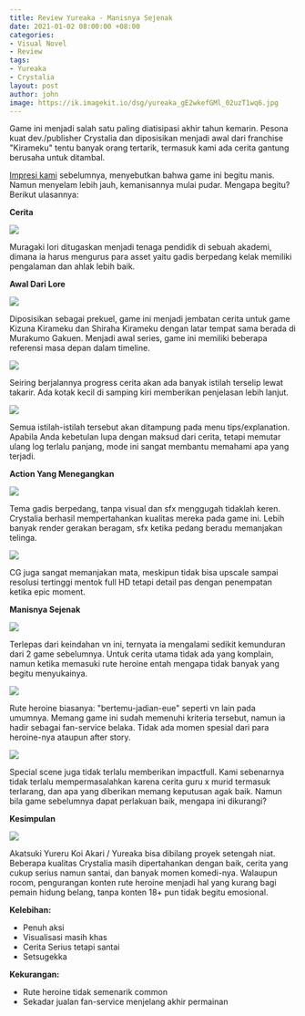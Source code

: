 ```yaml
---
title: Review Yureaka - Manisnya Sejenak
date: 2021-01-02 08:00:00 +08:00
categories:
- Visual Novel
- Review
tags:
- Yureaka
- Crystalia
layout: post
author: john
image: https://ik.imagekit.io/dsg/yureaka_gE2wkefGMl_02uzT1wq6.jpg
---
```


Game ini menjadi salah satu paling diatisipasi akhir tahun kemarin. Pesona kuat dev./publisher Crystalia dan diposisikan menjadi awal dari franchise "Kirameku" tentu banyak orang tertarik, termasuk kami ada cerita gantung berusaha untuk ditambal.

[Impresi kami](https://disekitargame.com/impresi-awal-yureaka-trial-sebuah-intipan-manis/) sebelumnya, menyebutkan bahwa game ini begitu manis. Namun menyelam lebih jauh, kemanisannya mulai pudar. Mengapa begitu? Berikut ulasannya:

**Cerita**

![](https://ik.imagekit.io/dsg/Yureaka_15_jp3sd0ewM7.jpg)

Muragaki Iori ditugaskan menjadi tenaga pendidik di sebuah akademi, dimana ia harus mengurus para asset yaitu gadis berpedang kelak memiliki pengalaman dan ahlak lebih baik.

**Awal Dari Lore**

![](https://ik.imagekit.io/dsg/Yureaka_18_z9Yu81tIGVh.jpg)

Diposisikan sebagai prekuel, game ini menjadi jembatan cerita untuk game Kizuna Kirameku dan Shiraha Kirameku dengan latar tempat sama berada di Murakumo Gakuen. Menjadi awal series, game ini memiliki beberapa referensi masa depan dalam timeline.

![](https://ik.imagekit.io/dsg/Yureaka_3_2jO7LbZ5w.jpg)

Seiring berjalannya progress cerita akan ada banyak istilah terselip lewat takarir. Ada kotak kecil di samping kiri memberikan penjelasan lebih lanjut.

![](https://ik.imagekit.io/dsg/yureaka_TvuOlLaLpo_HtNuGEPl_S1.png)

Semua istilah-istilah tersebut akan ditampung pada menu tips/explanation. Apabila Anda kebetulan lupa dengan maksud dari cerita, tetapi memutar ulang log terlalu panjang, mode ini sangat membantu memahami apa yang terjadi.

**Action Yang Menegangkan**

![](https://ik.imagekit.io/dsg/Yureaka_6_30dgWdZYD.jpg)

Tema gadis berpedang, tanpa visual dan sfx menggugah tidaklah keren. Crystalia berhasil mempertahankan kualitas mereka pada game ini. Lebih banyak render gerakan beragam, sfx ketika pedang beradu memanjakan telinga.

![](https://ik.imagekit.io/dsg/yureaka_Yga9KQ0D0z_8pRXAPC4Q2j.jpg)

CG juga sangat memanjakan mata, meskipun tidak bisa upscale sampai resolusi tertinggi mentok full HD tetapi detail pas dengan penempatan ketika epic moment.

**Manisnya Sejenak**

![](https://ik.imagekit.io/dsg/Yureaka_5_h9HTidPNB.jpg)

Terlepas dari keindahan vn ini, ternyata ia mengalami sedikit kemunduran dari 2 game sebelumnya. Untuk cerita utama tidak ada yang komplain, namun ketika memasuki rute heroine entah mengapa tidak banyak yang begitu menyukainya.

![](https://ik.imagekit.io/dsg/Yureaka_22_TCGsKo8dXyR.jpg)

Rute heroine biasanya: "bertemu-jadian-eue" seperti vn lain pada umumnya. Memang game ini sudah memenuhi kriteria tersebut, namun ia hadir sebagai fan-service belaka. Tidak ada momen spesial dari para heroine-nya ataupun after story.

![](https://ik.imagekit.io/dsg/yureaka_u8kHAPOwLP_SW_4hBgyy.jpg)

Special scene juga tidak terlalu memberikan impactfull. Kami sebenarnya tidak terlalu mempermasalahkan karena cerita guru x murid termasuk terlarang, dan apa yang diberikan memang keputusan agak baik. Namun bila game sebelumnya dapat perlakuan baik, mengapa ini dikurangi?

**Kesimpulan**

![](https://ik.imagekit.io/dsg/yureaka_lrMGEz1yvB_SlBY8qwx_PB.jpg)

Akatsuki Yureru Koi Akari / Yureaka bisa dibilang proyek setengah niat. Beberapa kualitas Crystalia masih dipertahankan dengan baik, cerita yang cukup serius namun santai, dan banyak momen komedi-nya. Walaupun rocom, pengurangan konten rute heroine menjadi hal yang kurang bagi pemain hidung belang, tanpa konten 18+ pun tidak begitu emosional.

**Kelebihan:**

* Penuh aksi
* Visualisasi masih khas
* Cerita Serius tetapi santai
* Setsugekka

**Kekurangan:**

* Rute heroine tidak semenarik common
* Sekadar jualan fan-service menjelang akhir permainan